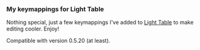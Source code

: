 ### My keymappings for Light Table

Nothing special, just a few keymappings I've added to [Light Table](http://www.lighttable.com/) to make editing cooler. Enjoy!

Compatible with version 0.5.20 (at least).
